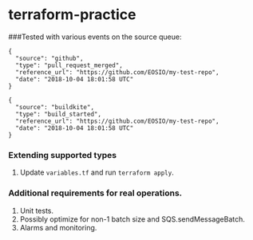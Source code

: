 # terraform-practice

###Tested with various events on the source queue:
```
{
  "source": "github",
  "type": "pull_request_merged",
  "reference_url": "https://github.com/EOSIO/my-test-repo",
  "date": "2018-10-04 18:01:58 UTC"
}
```

```
{
  "source": "buildkite",
  "type": "build_started",
  "reference_url": "https://github.com/EOSIO/my-test-repo",
  "date": "2018-10-04 18:01:58 UTC"
}
```

### Extending supported types
1. Update `variables.tf` and run `terraform apply`.

### Additional requirements for real operations.
1. Unit tests.
2. Possibly optimize for non-1 batch size and SQS.sendMessageBatch.
3. Alarms and monitoring.